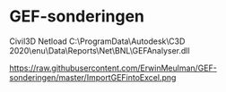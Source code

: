 # GEF-sonderingen

Civil3D
Netload C:\ProgramData\Autodesk\C3D 2020\enu\Data\Reports\Net\BNL\GEFAnalyser.dll

https://raw.githubusercontent.com/ErwinMeulman/GEF-sonderingen/master/ImportGEFintoExcel.png

